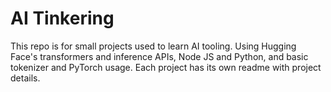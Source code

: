 # AI Tinkering

This repo is for small projects used to learn AI tooling. Using Hugging Face's transformers and inference APIs, Node JS and Python, and basic tokenizer and PyTorch usage. Each project has its own readme with project details.
